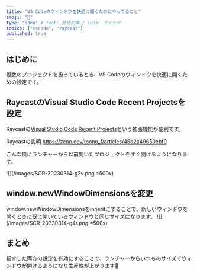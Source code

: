 ```yaml
---
title: "VS Codeのウィンドウを快適に開くためにやってること"
emoji: "👾"
type: "idea" # tech: 技術記事 / idea: アイデア
topics: ["vscode", "raycast"]
published: true
---
```

## はじめに
複数のプロジェクトを扱っているとき、VS Codeのウィンドウを快適に開くための設定です。

## RaycastのVisual Studio Code Recent Projectsを設定
Raycastの[Visual Studio Code Recent Projects](https://www.raycast.com/thomas/visual-studio-code)という拡張機能が便利です。

Raycastの説明
https://zenn.dev/toono_f/articles/45d2a49650ebf9

こんな風にランチャーから以前開いたプロジェクトをすぐ開けるようになります。

![](/images/SCR-20230314-g2v.png =500x)

## window.newWindowDimensionsを変更

window.newWindowDimensionsをinheritにすることで、新しいウィンドウを開くときに既に開いているウィンドウと同じサイズになります。
![](/images/SCR-20230314-g4r.png =500x)

## まとめ
紹介した両方の設定を有効にすることで、ランチャーからいつものサイズでウィンドウが開けるようになり生産性が上がります🥳